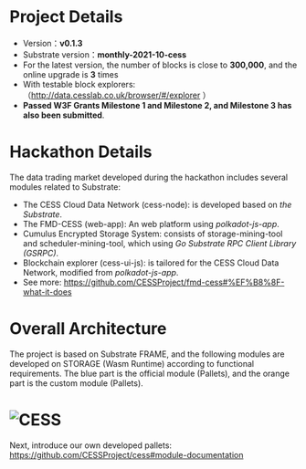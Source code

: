 # Project Details
- Version：**v0.1.3**
- Substrate version：**monthly-2021-10-cess**
- For the latest version, the number of blocks is close to **300,000**, and the online upgrade is **3** times
- With testable block explorers:（http://data.cesslab.co.uk/browser/#/explorer ）
- **Passed W3F Grants Milestone 1 and Milestone 2, and Milestone 3 has also been submitted**.

# Hackathon Details
The data trading market developed during the hackathon includes several modules related to Substrate:
- The CESS Cloud Data Network (cess-node): is developed based on *the Substrate*.
- The FMD-CESS (web-app): An web platform using  *polkadot-js-app*.
- Cumulus Encrypted Storage System: consists of storage-mining-tool and scheduler-mining-tool, which using *Go Substrate RPC Client Library (GSRPC)*.
- Blockchain explorer (cess-ui-js): is tailored for the CESS Cloud Data Network, modified from *polkadot-js-app*.
- See more: https://github.com/CESSProject/fmd-cess#%EF%B8%8F-what-it-does

# Overall Architecture
The project is based on Substrate FRAME, and the following modules are developed on STORAGE (Wasm Runtime) according to functional requirements. The blue part is the official module (Pallets), and the orange part is the custom module (Pallets).

# ![CESS](https://raw.githubusercontent.com/Cumulus2021/W3F-illustration/main/CESS-TestNet.png)

Next, introduce our own developed pallets:
https://github.com/CESSProject/cess#module-documentation
